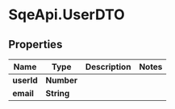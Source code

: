 # SqeApi.UserDTO

## Properties

Name | Type | Description | Notes
------------ | ------------- | ------------- | -------------
**userId** | **Number** |  | 
**email** | **String** |  | 


